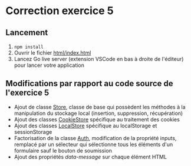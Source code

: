 # Correction exercice 5

## Lancement

1. `npm install`
2. Ouvrir le fichier [html/index.html](./html/index.html)
3. Lancez Go live server (extension VSCode en bas à droite de l'éditeur) pour lancer votre application

## Modifications par rapport au code source de l'exercice 5

- Ajout de classe [Store](./src/js/classes/base/store.js), classe de base qui possèdent les méthodes à la manipulation du stockage local (insertion, suppression, récupération)
- Ajout des classes [CookieStore](./src/js/classes/storage/cookie-store.js) spécifique au traitement des cookies
- Ajout des classes [LocalStore](./src/js/classes/storage/local-store.js) spécifique au localStorage et sessionStorage
- Factorisation de la classe [Auth](./src/js/classes/base/auth.js), modification de la propriété inputs, remplacé par un sélecteur qui sélectionne tous les éléments d'un formulaire sauf le bouton de soumission
- Ajout des propriétés *data-message* sur chaque élément HTML